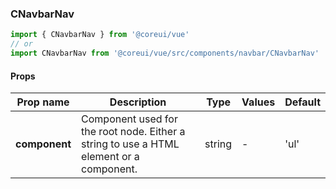 ### CNavbarNav

```jsx
import { CNavbarNav } from '@coreui/vue'
// or
import CNavbarNav from '@coreui/vue/src/components/navbar/CNavbarNav'
```

#### Props

| Prop name     | Description                                                                             | Type   | Values | Default |
| ------------- | --------------------------------------------------------------------------------------- | ------ | ------ | ------- |
| **component** | Component used for the root node. Either a string to use a HTML element or a component. | string | -      | 'ul'    |

